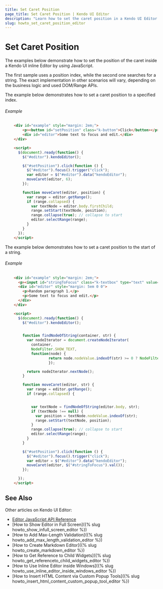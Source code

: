 ```yaml
---
title: Set Caret Position
page_title: Set Caret Position | Kendo UI Editor
description: "Learn how to set the caret position in a Kendo UI Editor widget."
slug: howto_set_caret_position_editor
---
```


# Set Caret Position

The examples below demonstrate how to set the position of the caret inside a Kendo UI inline Editor by using JavaScript.

The first sample uses a position index, while the second one searches for a string. The exact implementation in other scenarios will vary, depending on the business logic and used DOM/Range APIs.

The example below demonstrates how to set a caret position to a specified index.

###### Example

```html
    <div id="example" style="margin: 2em;">
        <p><button id="setPosition" class="k-button">Click</button></p>
        <div id="editor">Some text to focus and edit.</div>
    </div>

    <script>
      $(document).ready(function() {
        $("#editor").kendoEditor();

        $("#setPosition").click(function () {
          $("#editor").focus().trigger("click");
          var editor = $("#editor").data("kendoEditor");
          moveCaret(editor, 6);
        });

        function moveCaret(editor, position) {
          var range = editor.getRange();
          if (range.collapsed) {
            var textNode = editor.body.firstChild;
            range.setStart(textNode, position);
            range.collapse(true); // collapse to start
            editor.selectRange(range);
          }
        }
      });
    </script>
```

The example below demonstrates how to set a caret position to the start of a string.

###### Example

```html
    <div id="example" style="margin: 2em;">
      <p><input id="stringToFocus" class="k-textbox" type="text" value="focus" /> <button id="setPosition" class="k-button">Click</button></p>
      <div id="editor" style="margin: 5em 0 0">
        <p>Random paragraph 1.</p>
        <p>Some text to focus and edit.</p>
      </div>
    </div>

    <script>
      $(document).ready(function() {
        $("#editor").kendoEditor();


        function findNodeOfString(container, str) {
          var nodeIterator = document.createNodeIterator(
            container,
            NodeFilter.SHOW_TEXT,
            function(node) {
        			return node.nodeValue.indexOf(str) >= 0 ? NodeFilter.FILTER_ACCEPT : NodeFilter.FILTER_REJECT;
    				});

          return nodeIterator.nextNode();
        }

        function moveCaret(editor, str) {
          var range = editor.getRange();
          if (range.collapsed) {


            var textNode = findNodeOfString(editor.body, str);
            if (textNode !== null) {
              var position = textNode.nodeValue.indexOf(str);
              range.setStart(textNode, position);
            }
            range.collapse(true); // collapse to start
            editor.selectRange(range);
          }
        }

        $("#setPosition").click(function () {
          $("#editor").focus().trigger("click");
          var editor = $("#editor").data("kendoEditor");
          moveCaret(editor, $("#stringToFocus").val());
        });

      });
    </script>
```

## See Also

Other articles on Kendo UI Editor:

* [Editor JavaScript API Reference](/api/javascript/ui/editor)
* [How to Show Editor in Full Screen]({% slug howto_show_infull_screen_editor %})
* [How to Add Max-Length Validation]({% slug howto_add_max_length_validation_editor %})
* [How to Create Markdown Editor]({% slug howto_create_markdown_editor %})
* [How to Get Reference to Child Widgets]({% slug howto_get_referenceto_child_widgets_editor %})
* [How to Use Inline Editor inside Windows]({% slug howto_use_inline_editor_inside_windows_editor %})
* [How to Insert HTML Content via Custom Popup Tools]({% slug howto_insert_html_content_custom_popup_tool_editor %})
